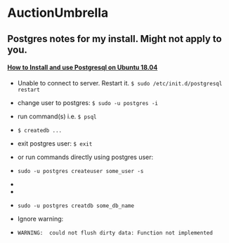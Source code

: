 # AuctionUmbrella

## Postgres notes for my install.  Might not apply to you.

#### [How to Install and use Postgresql on Ubuntu 18.04](https://www.digitalocean.com/community/tutorials/how-to-install-and-use-postgresql-on-ubuntu-18-04)

- Unable to connect to server.  Restart it.  `$ sudo /etc/init.d/postgresql restart`

- change user to postgres:  `$ sudo -u postgres -i`
- run command(s) i.e. `$ psql`
- `$ createdb ...`
- exit postgres user: `$ exit`
- or run commands directly using postgres user:
- `sudo -u postgres createuser some_user -s`
-
-
- `sudo -u postgres creatdb some_db_name`
- Ignore warning:
- `WARNING:  could not flush dirty data: Function not implemented`
